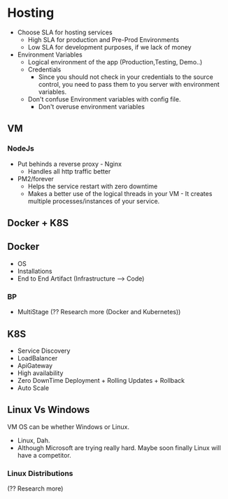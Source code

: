 # Hosting

- Choose SLA for hosting services
  - High SLA for production and Pre-Prod Environments
  - Low SLA for development purposes, if we lack of money
- Environment Variables
  - Logical environment of the app (Production,Testing, Demo..)
  - Credentials
    - Since you should not check in your credentials to the source control, you need to pass them to you server with environment variables.
  - Don't confuse Environment variables with config file.
    - Don't overuse environment variables

## VM

### NodeJs

- Put behinds a reverse proxy - Nginx
  - Handles all http traffic better
- PM2/forever
  - Helps the service restart with zero downtime
  - Makes a better use of the logical threads in your VM - It creates multiple processes/instances of your service.

## Docker + K8S

## Docker

- OS
- Installations
- End to End Artifact (Infrastructure --> Code)

### BP

- MultiStage
  (?? Research more (Docker and Kubernetes))

## K8S

- Service Discovery
- LoadBalancer
- ApiGateway
- High availability
- Zero DownTime Deployment + Rolling Updates + Rollback
- Auto Scale

## Linux Vs Windows

VM OS can be whether Windows or Linux.

- Linux, Dah.
- Although Microsoft are trying really hard. Maybe soon finally Linux will have a competitor.

### Linux Distributions

(?? Research more)
